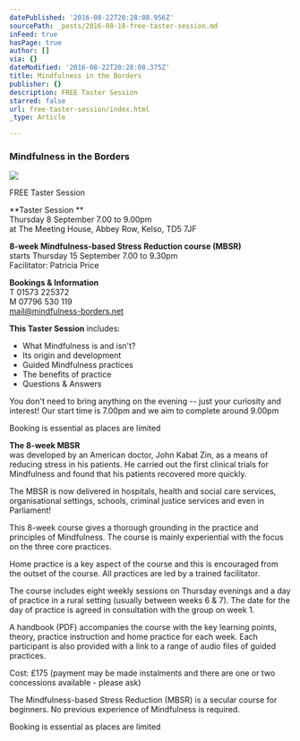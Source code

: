 ```yaml
---
datePublished: '2016-08-22T20:28:08.956Z'
sourcePath: _posts/2016-08-18-free-taster-session.md
inFeed: true
hasPage: true
author: []
via: {}
dateModified: '2016-08-22T20:28:08.375Z'
title: Mindfulness in the Borders
publisher: {}
description: FREE Taster Session
starred: false
url: free-taster-session/index.html
_type: Article

---
```

### Mindfulness in the Borders
![](https://the-grid-user-content.s3-us-west-2.amazonaws.com/4c59a480-7b11-4766-a44a-b79d9796c1e8.jpg)

FREE Taster Session

**Taster Session **  
Thursday 8 September 7.00 to 9.00pm  
at The Meeting House, Abbey Row, Kelso, TD5 7JF

**8-week Mindfulness-based Stress Reduction course (MBSR)**  
starts Thursday 15 September 7.00 to 9.30pm  
Facilitator: Patricia Price

**Bookings & Information**  
T 01573 225372   
M 07796 530 119  
[mail@mindfulness-borders.net][0]

**This Taster Session** includes:

- What Mindfulness is and isn't?  
- Its origin and development  
- Guided Mindfulness practices  
- The benefits of practice  
- Questions & Answers

You don't need to bring anything on the evening -- just your curiosity and interest! Our start time is 7.00pm and we aim to complete around 9.00pm

Booking is essential as places are limited

**The 8-week MBSR**  
was developed by an American doctor, John Kabat Zin, as a means of reducing stress in his patients. He carried out the first clinical trials for Mindfulness and found that his patients recovered more quickly.

The MBSR is now delivered in hospitals, health and social care services, organisational settings, schools, criminal justice services and even in Parliament!

This 8-week course gives a thorough grounding in the practice and principles of Mindfulness. The course is mainly experiential with the focus on the three core practices.

Home practice is a key aspect of the course and this is encouraged from the outset of the course. All practices are led by a trained facilitator.

The course includes eight weekly sessions on Thursday evenings and a day of practice in a rural setting (usually between weeks 6 & 7). The date for the day of practice is agreed in consultation with the group on week 1\.

A handbook (PDF) accompanies the course with the key learning points, theory, practice instruction and home practice for each week. Each participant is also provided with a link to a range of audio files of guided practices.

Cost: £175 (payment may be made instalments and there are one or two concessions available - please ask)

The Mindfulness-based Stress Reduction (MBSR) is a secular course for beginners. No previous experience of Mindfulness is required.

Booking is essential as places are limited

[0]: http://mail@mindfulness-borders.net/ "Mindfulness Borders"